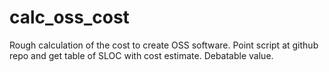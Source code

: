 # calc_oss_cost
Rough calculation of the cost to create OSS software.  Point script at github repo and get table of SLOC with cost estimate.  Debatable value.
